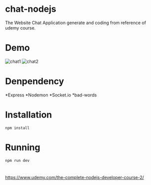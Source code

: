 # chat-nodejs
  The Website Chat Application generate and coding from reference of udemy course.
# Demo
![chat1](https://user-images.githubusercontent.com/40534697/58037711-3c44ef80-7b58-11e9-946c-8182fd5e05c0.JPG)
![chat2](https://user-images.githubusercontent.com/40534697/58037713-3c44ef80-7b58-11e9-89fa-d29862920e44.JPG)

# Denpendency
  *Express
  *Nodemon
  *Socket.io
  *bad-words
  

# Installation
  ```npm install```
# Running
  ```npm run dev```
#
https://www.udemy.com/the-complete-nodejs-developer-course-2/
